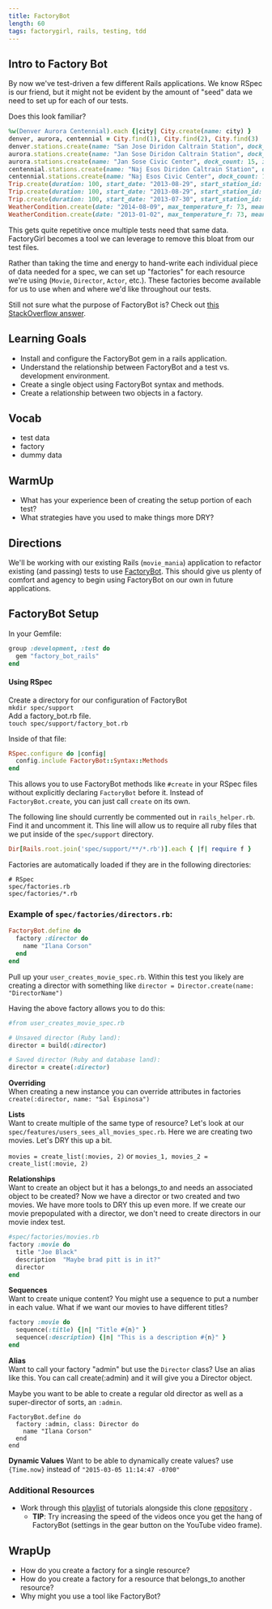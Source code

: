 ```yaml
---
title: FactoryBot
length: 60
tags: factorygirl, rails, testing, tdd
---
```


## Intro to Factory Bot

By now we've test-driven a few different Rails applications. We know RSpec is our friend, but it might not be evident by the amount of "seed" data we need to set up for each of our tests.

Does this look familiar?

```ruby
%w(Denver Aurora Centennial).each {|city| City.create(name: city) }
denver, aurora, centennial = City.find(1), City.find(2), City.find(3)
denver.stations.create(name: "San Jose Diridon Caltrain Station", dock_count: 27, installation_date: "2013-08-06 00:00:00", lat: 37.329732, long: -121.901782)
aurora.stations.create(name: "Jan Sose Diridon Caltrain Station", dock_count: 27, installation_date: "2013-08-06 00:00:00", lat: 37.329732, long: -121.901782)
aurora.stations.create(name: "Jan Sose Civic Center", dock_count: 15, installation_date: "2013-08-05 00:00:00", lat: 37.330698, long: -121.888979)
centennial.stations.create(name: "Naj Esos Diridon Caltrain Station", dock_count: 27, installation_date: "2013-08-06 00:00:00", lat: 37.329732, long: -121.901782)
centennial.stations.create(name: "Naj Esos Civic Center", dock_count: 15, installation_date: "2013-08-05 00:00:00", lat: 37.330698, long: -121.888979)
Trip.create(duration: 100, start_date: "2013-08-29", start_station_id: 1, end_date: "2013-08-29", end_station_id: 2, bike_id: 520, subscription_type_id: 1, user_zip_code: 94127, start_time: "2000-01-01 14:13:00", end_time: "2000-01-01 14:14:00")
Trip.create(duration: 100, start_date: "2013-08-29", start_station_id: 2, end_date: "2013-08-29", end_station_id: 4, bike_id: 501, subscription_type_id: 2, user_zip_code: 94127, start_time: "2000-01-01 14:13:00", end_time: "2000-01-01 14:14:00")
Trip.create(duration: 100, start_date: "2013-07-30", start_station_id: 5, end_date: "2013-07-30", end_station_id: 1, bike_id: 50, subscription_type_id: 2, user_zip_code: 94127, start_time: "2000-01-01 14:13:00", end_time: "2000-01-01 14:14:00")
WeatherCondition.create(date: "2014-08-09", max_temperature_f: 73, mean_temperature_f: 68, min_temperature_f: 61, mean_humidity: 75, mean_visibility_miles: 6, mean_wind_speed_mph: 8, precipitation_inches: 0.82, zip_code: 94107)
WeatherCondition.create(date: "2013-01-02", max_temperature_f: 73, mean_temperature_f: 68, min_temperature_f: 61, mean_humidity: 75, mean_visibility_miles: 7, mean_wind_speed_mph: 8, precipitation_inches: 1.1, zip_code: 94107)
```

This gets quite repetitive once multiple tests need that same data. FactoryGirl becomes a tool we can leverage to remove this bloat from our test files.

Rather than taking the time and energy to hand-write each individual piece of data needed for a spec, we can set up "factories" for each resource we're using (`Movie`, `Director`, `Actor`, etc.). These factories become available for us to use when and where we'd like throughout our tests.

Still not sure what the purpose of FactoryBot is? Check out [this StackOverflow answer](http://stackoverflow.com/questions/5183975/factory-girl-whats-the-purpose).

## Learning Goals

* Install and configure the FactoryBot gem in a rails application.
* Understand the relationship between FactoryBot and a test vs. development environment.
* Create a single object using FactoryBot syntax and methods.
* Create a relationship between two objects in a factory.

## Vocab
* test data
* factory 
* dummy data

## WarmUp 
* What has your experience been of creating the setup portion of each test?
* What strategies have you used to make things more DRY?

## Directions

We'll be working with our existing Rails (`movie_mania`) application to refactor existing (and passing) tests to use [FactoryBot](https://github.com/thoughtbot/factory_bot/blob/master/GETTING_STARTED.md#configure-your-test-suite). This should give us plenty of comfort and agency to begin using FactoryBot on our own in future applications.

## FactoryBot Setup

In your Gemfile:

```ruby
group :development, :test do
  gem "factory_bot_rails"
end
```

#### Using RSpec

Create a directory for our configuration of FactoryBot   
`mkdir spec/support`  
Add a factory_bot.rb file.  
`touch spec/support/factory_bot.rb` 
  
Inside of that file:  

```ruby
RSpec.configure do |config|
  config.include FactoryBot::Syntax::Methods
end
```

This allows you to use FactoryBot methods like `#create` in your RSpec files without explicitly declaring `FactoryBot` before it. Instead of `FactoryBot.create`, you can just call `create` on its own.

The following line should currently be commented out in `rails_helper.rb`. Find it and uncomment it. This line will allow us to require all ruby files that we put inside of the `spec/support` directory.

```ruby
Dir[Rails.root.join('spec/support/**/*.rb')].each { |f| require f }
```

Factories are automatically loaded if they are in the following directories:

```
# RSpec
spec/factories.rb
spec/factories/*.rb
```

### Example of `spec/factories/directors.rb`:

```ruby
FactoryBot.define do
  factory :director do
    name "Ilana Corson"
  end
end
```

Pull up your `user_creates_movie_spec.rb`. Within this test you likely are creating a director with something like `director = Director.create(name: "DirectorName")`

Having the above factory allows you to do this:

```ruby
#from user_creates_movie_spec.rb

# Unsaved director (Ruby land):
director = build(:director)

# Saved director (Ruby and database land):
director = create(:director)
```

**Overriding**  
When creating a new instance you can override attributes in factories `create(:director, name: "Sal Espinosa")`

**Lists**  
Want to create multiple of the same type of resource? 
Let's look at our `spec/features/users_sees_all_movies_spec.rb`.
Here we are creating two movies. Let's DRY this up a bit.
 
`movies = create_list(:movies, 2)`
or 
`movies_1, movies_2 = create_list(:movie, 2)`

**Relationships**  
Want to create an object but it has a belongs_to and needs an associated object to be created? Now we have a director or two created and two movies. We have more tools to DRY this up even more. If we create our movie prepopulated with a director, we don't need to create directors in our movie index test.

```ruby
#spec/factories/movies.rb
factory :movie do
  title "Joe Black"
  description  "Maybe brad pitt is in it?"
  director
end
```

**Sequences**  
Want to create unique content? You might use a sequence to put a number in each value. 
What if we want our movies to have different titles?

```ruby
factory :movie do
  sequence(:title) {|n| "Title #{n}" }
  sequence(:description) {|n| "This is a description #{n}" }
end
```

**Alias**  
Want to call your factory "admin" but use the `Director` class? Use an alias like this. You can call create(:admin) and it will give you a Director object.

Maybe you want to be able to create a regular old director as well as a super-director of sorts, an `:admin`.

```
FactoryBot.define do
  factory :admin, class: Director do
    name "Ilana Corson"
  end
end
```

**Dynamic Values**
Want to be able to dynamically create values?
use `{Time.now}` instead of `"2015-03-05 11:14:47 -0700"`


### Additional Resources

- Work through this [playlist](https://www.youtube.com/playlist?list=PLf6E_SWaTZjH9V9-eeqH5oAXL-q7GcBm9) of tutorials alongside this clone [repository](https://github.com/turingschool-examples/factory_girl_intro) . 
  * **TIP**: Try increasing the speed of the videos once you get the hang of FactoryBot (settings in the gear button on the YouTube video frame).

## WrapUp
* How do you create a factory for a single resource?
* How do you create a factory for a resource that belongs_to another resource?
* Why might you use a tool like FactoryBot?
